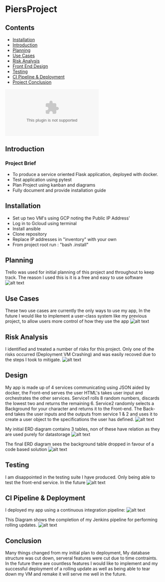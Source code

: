 # PiersProject

## Contents
* [Installation](#Installation)
* [Introduction](#Introduction)
* [Planning](#Planning)
* [Use Cases](#Use)
* [Risk Analysis](#Risk)
* [Front End Design](#Design)
* [Testing](#Testing)
* [CI Pipeline & Deployment](#Deployment)
* [Project Conclusion](#Conclusion)

![Presentation](https://github.com/PCMBarber/PiersProject/blob/master/Media/DnDPresentation.pptx)

<a name="Introduction"></a>
## Introduction
### Project Brief
* To produce a service oriented Flask application, deployed with docker.
* Test application using pytest
* Plan Project using kanban and diagrams
* Fully document and provide installation guide

<a name="Installation"></a>
## Installation
* Set up two VM's using GCP noting the Public IP Address'
* Log in to Gcloud using terminal
* Install ansible
* Clone repository
* Replace IP addresses in "inventory" with your own
* From project root run : "bash .install"

<a name="Planning"></a>
## Planning
Trello was used for initial planning of this project and throughout to keep track. The reason I used this is it is a free and easy to use software
![alt text](https://github.com/PCMBarber/PiersProject/blob/master/Media/Trello.PNG)

<a name="Use"></a>
## Use Cases
These two use cases are currently the only ways to use my app, In the future I would like to implement a user-class system like my previous project, to allow users more control of how they use the app
![alt text](https://github.com/PCMBarber/PiersProject/blob/master/Media/UseCase.PNG)

<a name="Risk"></a>
## Risk Analysis
I identified and treated a number of risks for this project. Only one of the risks occurred (Deployment VM Crashing) and was easily recoved due to the steps I took to mitigate.
![alt text](https://github.com/PCMBarber/PiersProject/blob/master/Media/riskAssesment.PNG)

<a name="Design"></a>
## Design
My app is made up of 4 services communicating using JSON aided by docker, the Front-end serves the user HTML's takes user input and orchestrates the other services. Service1 rolls 8 random numbers, discards the lowest two and returns the remaining 6. Service2 randomly selects a Background for your character and returns it to the Front-end.  The Back-end takes the user inputs and the outputs from service 1 & 2 and uses it to create a user object to the specifications the user has defined.
![alt text](https://github.com/PCMBarber/PiersProject/blob/master/Media/Design.PNG)

My initial ERD diagram contains 3 tables, non of these have relation as they are used purely for datastorage
![alt text](https://github.com/PCMBarber/PiersProject/blob/master/Media/InitialERD.PNG)

The final ERD diagram sees the background table dropped in favour of a code based solution
![alt text](https://github.com/PCMBarber/PiersProject/blob/master/Media/FinalERD.PNG)

<a name="Testing"></a>
## Testing
I am disappointed in the testing suite I have produced. Only being able to test the front-end service. In the future 
![alt text](https://github.com/PCMBarber/PiersProject/blob/master/Media/PytestCov.PNG)

<a name="Deployment"></a>
## CI Pipeline & Deployment
I deployed my app using a continuous integration pipeline:
![alt text](https://github.com/PCMBarber/PiersProject/blob/master/Media/CIPipeline.png)

This Diagram shows the completion of my Jenkins pipeline for performing rolling updates.
![alt text](https://github.com/PCMBarber/PiersProject/blob/master/Media/jenkins.png)

<a name="Conclusion"></a>
## Conclusion
Many things changed from my initial plan to deployment, My database structure was cut down, serveral features were cut due to time contraints. In the future there are countless features I would like to implement and my successful deployment of a rolling update as well as being able to tear down my VM and remake it will serve me well in the future.

